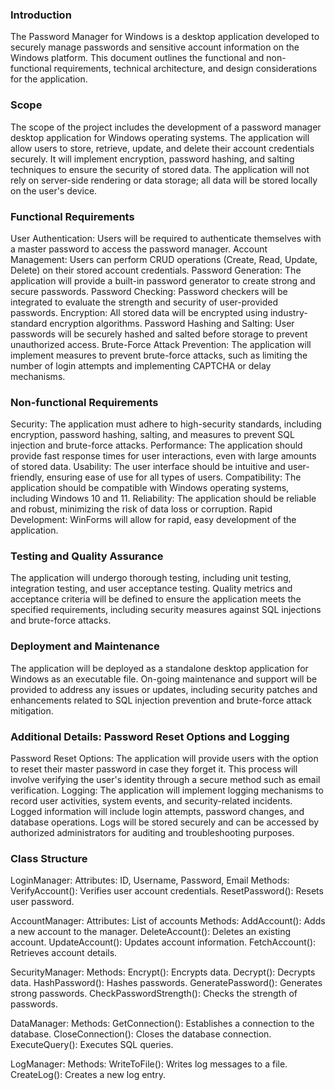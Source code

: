 ### Introduction
The Password Manager for Windows is a desktop application developed to securely manage passwords and sensitive account information on the Windows platform. This document outlines the functional and non-functional requirements, technical architecture, and design considerations for the application.
### Scope
The scope of the project includes the development of a password manager desktop application for Windows operating systems. The application will allow users to store, retrieve, update, and delete their account credentials securely. It will implement encryption, password hashing, and salting techniques to ensure the security of stored data. The application will not rely on server-side rendering or data storage; all data will be stored locally on the user's device.
### Functional Requirements
User Authentication: Users will be required to authenticate themselves with a master password to access the password manager.
Account Management: Users can perform CRUD operations (Create, Read, Update, Delete) on their stored account credentials.
Password Generation: The application will provide a built-in password generator to create strong and secure passwords.
Password Checking: Password checkers will be integrated to evaluate the strength and security of user-provided passwords.
Encryption: All stored data will be encrypted using industry-standard encryption algorithms.
Password Hashing and Salting: User passwords will be securely hashed and salted before storage to prevent unauthorized access.
Brute-Force Attack Prevention: The application will implement measures to prevent brute-force attacks, such as limiting the number of login attempts and implementing CAPTCHA or delay mechanisms.
### Non-functional Requirements 
Security: The application must adhere to high-security standards, including encryption, password hashing, salting, and measures to prevent SQL injection and brute-force attacks.
Performance: The application should provide fast response times for user interactions, even with large amounts of stored data.
Usability: The user interface should be intuitive and user-friendly, ensuring ease of use for all types of users.
Compatibility: The application should be compatible with Windows operating systems, including Windows 10 and 11.
Reliability: The application should be reliable and robust, minimizing the risk of data loss or corruption.
Rapid Development: WinForms will allow for rapid, easy development of the application.
### Testing and Quality Assurance
The application will undergo thorough testing, including unit testing, integration testing, and user acceptance testing.
Quality metrics and acceptance criteria will be defined to ensure the application meets the specified requirements, including security measures against SQL injections and brute-force attacks.
### Deployment and Maintenance
The application will be deployed as a standalone desktop application for Windows as an executable file.
On-going maintenance and support will be provided to address any issues or updates, including security patches and enhancements related to SQL injection prevention and brute-force attack mitigation.
### Additional Details: Password Reset Options and Logging
Password Reset Options: The application will provide users with the option to reset their master password in case they forget it. This process will involve verifying the user's identity through a secure method such as email verification.
Logging: The application will implement logging mechanisms to record user activities, system events, and security-related incidents. Logged information will include login attempts, password changes, and database operations. Logs will be stored securely and can be accessed by authorized administrators for auditing and troubleshooting purposes.


### Class Structure
  LoginManager:
      Attributes: ID, Username, Password, Email
      Methods:
          VerifyAccount(): Verifies user account credentials.
          ResetPassword(): Resets user password.

  AccountManager:
      Attributes: List of accounts
      Methods:
          AddAccount(): Adds a new account to the manager.
          DeleteAccount(): Deletes an existing account.
          UpdateAccount(): Updates account information.
          FetchAccount(): Retrieves account details.

  SecurityManager:
      Methods:
          Encrypt(): Encrypts data.
          Decrypt(): Decrypts data.
          HashPassword(): Hashes passwords.
          GeneratePassword(): Generates strong passwords.
          CheckPasswordStrength(): Checks the strength of passwords.

  DataManager:
      Methods:
          GetConnection(): Establishes a connection to the database.
          CloseConnection(): Closes the database connection.
          ExecuteQuery(): Executes SQL queries.

  LogManager:
      Methods:
          WriteToFile(): Writes log messages to a file.
          CreateLog(): Creates a new log entry.



